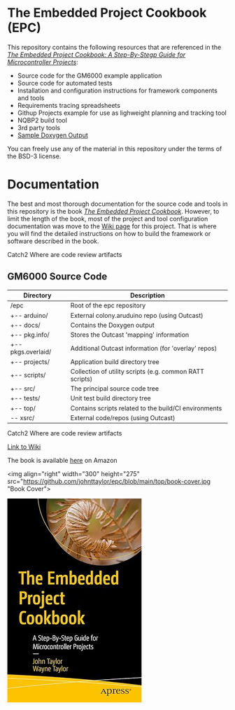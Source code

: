 # The Embedded Project Cookbook (EPC)

This repository contains the following resources that are referenced in the [ _The Embedded Project Cookbook: A Step-By-Stegp Guide for Microcontroller Projects_](https://amzn.to/3YgrCWc):
-	Source code for the GM6000 example application
-	Source code for automated tests
-	Installation and configuration instructions for framework components and tools
-	Requirements tracing spreadsheets
-	Githup Projects example for use as lighweight planning and tracking tool
-	NQBP2 build tool
-	3rd party tools
-	[Sample Doxygen Output](https://johnttaylor.github.io/epc/namespaces.html)

You can freely use any of the material in this repository under the terms of the BSD-3 license.

# Documentation

The best and most thorough documentation for the source code and tools in this repository is the book [ _The Embedded Project Cookbook_](https://amzn.to/3YgrCWc). However, to limit the length of the book, most of the project and tool configuration documentation was move to the [Wiki page](https://github.com/johnttaylor/epc/wiki) for this project. That is where you will find the detailed instructions on how to build the framework or software described in the book.

Catch2
Where are code review artifacts

## GM6000 Source Code
|Directory         |Description                            |
|------------------|--------------------------------------------------------|
|<root>/epc        |Root of the epc repository                              |
|+-- arduino/      |External colony.aruduino repo (using Outcast)           |
|+-- docs/         |Contains the Doxygen output                             |
|+-- pkg.info/     |Stores the Outcast 'mapping' information                |
|+-- pkgs.overlaid/|Additional Outcast information (for 'overlay' repos)    |
|+-- projects/     |Application build directory tree                        |
|+-- scripts/      |Collection of utility scripts (e.g. common RATT scripts)|
|+-- src/          |The principal source code tree                          |
|+-- tests/        |Unit test build directory tree                          |
|+-- top/          |Contains scripts related to the build/CI environments   |
|\-- xsrc/         |External code/repos (using Outcast)                     |

Catch2
Where are code review artifacts

[Link to Wiki](https://github.com/johnttaylor/epc/wiki)


The book is available [here](https://amzn.to/3YgrCWc) on Amazon 

<img align="right" width="300" height="275" src="https://github.com/johnttaylor/epc/blob/main/top/book-cover.jpg "Book Cover">

![alt text](https://github.com/johnttaylor/epc/blob/main/top/book-cover.jpg "Book Cover")
